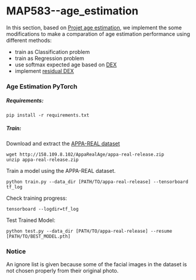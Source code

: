 # MAP583--age_estimation

In this section, based on [Projet age estimation](https://github.com/dataflowr/Project-age-estimation-pytorch), we implement the some modifications to make a comparation of age estimation performance using different methods: <br>
* train as Classification problem<br>
* train as Regression problem <br>
* use softmax expected age based on [DEX](http://people.ee.ethz.ch/~timofter/publications/Rothe-IJCV-2016.pdf)<br>
* implement [residual DEX](http://people.ee.ethz.ch/~timofter/publications/Agustsson-FG-2017.pdf) <br>

### Age Estimation PyTorch

##### Requirements:
```
pip install -r requirements.txt
```
##### Train:
Download and extract the [APPA-REAL dataset](chalearnlap.cvc.uab.es/dataset/26/description/)
```
wget http://158.109.8.102/AppaRealAge/appa-real-release.zip
unzip appa-real-release.zip
```
Train a model using the APPA-REAL dataset.
```
python train.py --data_dir [PATH/TO/appa-real-release] --tensorboard tf_log
```
Check training progress:
```
tensorboard --logdir=tf_log
```
Test Trained Model:
```
python test.py --data_dir [PATH/TO/appa-real-release] --resume [PATH/TO/BEST_MODEL.pth]
```

### Notice
An ignore list is given because some of the facial images in the dataset is not chosen properly from their original photo.
